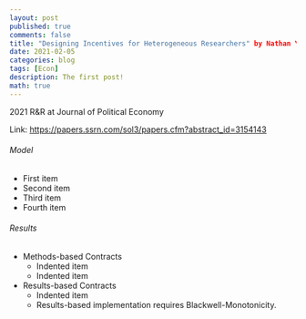 ```yaml
---
layout: post
published: true
comments: false
title: "Designing Incentives for Heterogeneous Researchers" by Nathan Yoder
date: 2021-02-05
categories: blog
tags: [Econ]
description: The first post!
math: true
---
```

2021 R&R at Journal of Political Economy 

Link: https://papers.ssrn.com/sol3/papers.cfm?abstract_id=3154143

<h6>Model</h6>

<ul>
<li>First item</li>
<li>Second item</li>
<li>Third item</li>
<li>Fourth item</li>
</ul>

<h6>Results</h6>

<ul>
<li>Methods-based Contracts
<ul>
<li>Indented item</li>
<li>Indented item</li>
</ul>
</li>
<li>Results-based Contracts
 <ul>
<li>Indented item</li>
<li>Results-based implementation requires Blackwell-Monotonicity.</li>
</ul>
 </li>
</ul>


